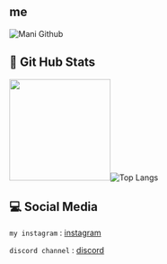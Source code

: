 ## me
![Mani Github](https://user-images.githubusercontent.com/68564699/132562220-e2952572-ade5-430a-9382-654f7bc27a6b.jpg)

## 💩 Git Hub Stats

<img height="180em" src="https://github-readme-stats.vercel.app/api?username=Mani-Amjadi&show_icons=true&hide_border=true&&count_private=true&include_all_commits=true" />![Top Langs](https://github-readme-stats.vercel.app/api/top-langs/?username=Mani-Amjadi&theme=tokyonight)

## 💻 Social Media

`my instagram` : [instagram](https://www.instagram.com/mani_amjadi)

`discord channel` : [discord](https://discord.com)






                                               
                                               
                                               
